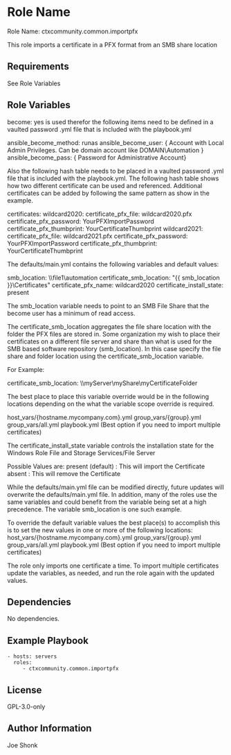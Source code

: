 Role Name
=========

Role Name: ctxcommunity.common.importpfx

This role imports a certificate in a PFX format from an SMB share location

Requirements
------------

See Role Variables

Role Variables
--------------

become: yes is used therefor the following items need to be defined in a
vaulted password .yml file that is included with the playbook.yml

ansible_become_method: runas
ansible_become_user: { Account with Local Admin Privileges. Can be domain account like DOMAIN\\Automation }
ansible_become_pass: { Password for Administrative Account}

Also the following hash table needs to be placed in a vaulted password .yml file that is included with the
playbook.yml. The following hash table shows how two different certificate can be used and referenced.  Additional
certificates can be added by following the same pattern as show in the example.

certificates:
  wildcard2020:
    certificate_pfx_file: wildcard2020.pfx
    certificate_pfx_password: YourPFXImportPassword
    certificate_pfx_thumbprint: YourCertificateThumbprint
  wildcard2021:
    certificate_pfx_file: wildcard2021.pfx
    certificate_pfx_password: YourPFXImportPassword
    certificate_pfx_thumbprint: YourCertificateThumbprint

The defaults/main.yml contains the following variables and default values:

  smb_location: \\\\file1\\automation
  certificate_smb_location: "{{ smb_location }}\\Certificates"
  certificate_pfx_name: wildcard2020
  certificate_install_state: present

The smb_location variable needs to point to an SMB File Share that the become user
has a minimum of read access.

The certificate_smb_location aggregates the file share location with the folder the
PFX files are stored in.  Some organization my wish to place their certificates on a
different file server and share than what is used for the SMB based software repository (smb_location).
In this case specify the file share and folder location using the certificate_smb_location variable.

For Example:

certificate_smb_location: \\\\myServer\\myShare\\myCertificateFolder

The best place to place this variable override would be in the following locations
depending on the what the variable scope override is required.

  host_vars/{hostname.mycompany.com}.yml
  group_vars/{group}.yml
  group_vars/all.yml
  playbook.yml (Best option if you need to import multiple certificates)

The certificate_install_state variable controls the installation state
for the Windows Role File and Storage Services/File Server

Possible Values are:
  present  (default)  : This will import the Certificate
  absent              : This will remove the Certificate

While the defaults/main.yml file can be modified directly, future updates will
overwrite the defaults/main.yml file.  In addition, many of the roles use the same
variables and could benefit from the variable being set at a high precedence.
The variable smb_location is one such example.

To override the default variable values the best place(s) to accomplish this is
to set the new values in one or more of the following locations:
  host_vars/{hostname.mycompany.com}.yml
  group_vars/{group}.yml
  group_vars/all.yml
  playbook.yml (Best option if you need to import multiple certificates)

The role only imports one certificate a time. To import multiple certificates
update the variables, as needed, and run the role again with the updated values.

Dependencies
------------

No dependencies.


Example Playbook
----------------

    - hosts: servers
      roles:
         - ctxcommunity.common.importpfx

License
-------

GPL-3.0-only

Author Information
------------------

Joe Shonk
